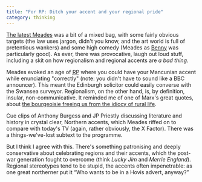```yaml
---
title: "For RP: Ditch your accent and your regional pride"
category: thinking
---
```


[The latest Meades](https://www.bbc.co.uk/iplayer/episode/b09xzsbp/jonathan-meades-on-jargon) was a bit of a mixed bag, with some fairly obvious targets (the law uses jargon, didn't you know, and the art world is full of pretentious wankers) and some high comedy (Meades as [Benny](https://en.wikipedia.org/wiki/Crossroads_%28UK_TV_series%29) was particularly good). As ever, there was provocative, laugh out loud stuff, including a skit on how regionalism and regional accents are _a bad thing_.

Meades evoked an age of <abbr title="Received pronunciation">RP</abbr> where you could have your Mancunian accent while enunciating "correctly" (note: you didn't have to sound like a BBC announcer). This meant the Edinburgh solicitor could easily converse with the Swansea surveyor. Regionalism, on the other hand, is, by definition, insular, non-communicative. It reminded me of one of Marx's great quotes, about [the bourgeoisie freeing us from the idiocy of rural life](https://www.marxists.org/archive/marx/works/1848/communist-manifesto/ch01.htm).

Cue clips of Anthony Burgess and JP Priestly discussing literature and history in crystal clear, Northern accents, which Meades riffed on to compare with today's TV (again, rather obviously, the X Factor). There was a things-we've-lost subtext to the programme.

But I think I agree with this. There's something patronising and deeply conservative about celebrating regions and their accents, which the post-war generation fought to overcome (think <cite>Lucky Jim</cite> and <i>Merrie England</i>). Regional stereotypes tend to be stupid, the accents often impenetrable: as one great northerner put it <q>Who wants to be in a Hovis advert, anyway?</q>
